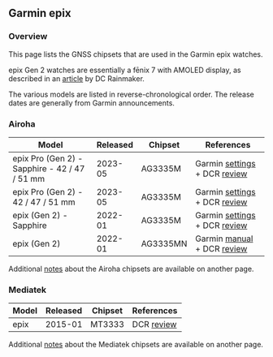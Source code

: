 ## Garmin epix

### Overview

This page lists the GNSS chipsets that are used in the Garmin epix watches.

epix Gen 2 watches are essentially a fēnix 7 with AMOLED display, as described in an [article](https://www.dcrainmaker.com/2023/12/garmin-fenix7-epix-release-history-explained.html) by DC Rainmaker.

The various models are listed in reverse-chronological order. The release dates are generally from Garmin announcements.



### Airoha

| Model                       | Released   | Chipset | References |
| --------------------------- | ---------- | ---------- | ---------- |
| epix Pro (Gen 2) - Sapphire - 42 / 47 / 51 mm | 2023-05 | AG3335M | Garmin [settings](https://support.garmin.com/en-GB/?faq=AJb6TtPSBU0dnAqkVP9u19) + DCR [review](https://www.dcrainmaker.com/2023/05/garmin-epix-pro-in-depth-review-now-in-three-sizes.html) |
| epix Pro (Gen 2) - 42 / 47 / 51 mm | 2023-05 | AG3335M | Garmin [settings](https://support.garmin.com/en-GB/?faq=AJb6TtPSBU0dnAqkVP9u19) + DCR [review](https://www.dcrainmaker.com/2023/05/garmin-epix-pro-in-depth-review-now-in-three-sizes.html) |
| epix (Gen 2) - Sapphire | 2022-01 | AG3335M | Garmin [settings](https://support.garmin.com/en-GB/?faq=AJb6TtPSBU0dnAqkVP9u19) + DCR [review](https://www.dcrainmaker.com/2022/01/garmin-epix-in-depth-review.html) |
| epix (Gen 2) | 2022-01 | AG3335MN | Garmin [manual](https://www8.garmin.com/manuals/webhelp/GUID-E5C62F3F-DCE3-4197-8CA5-E419B2A55D12/EN-US/GUID-9AC5D40D-5CCE-4D21-B8C2-10A04B25E152.html) + DCR [review](https://www.dcrainmaker.com/2022/01/garmin-epix-in-depth-review.html) |

Additional [notes](../../../chipsets/airoha/devices.md) about the Airoha chipsets are available on another page.



### Mediatek

| Model | Released | Chipset | References                                                   |
| ----- | -------- | ------- | ------------------------------------------------------------ |
| epix  | 2015-01  | MT3333  | DCR [review](https://www.dcrainmaker.com/2015/01/garmin-epix-mapping-multisport.html) |

Additional [notes](../../../chipsets/mediatek/devices.md) about the Mediatek chipsets are available on another page.

